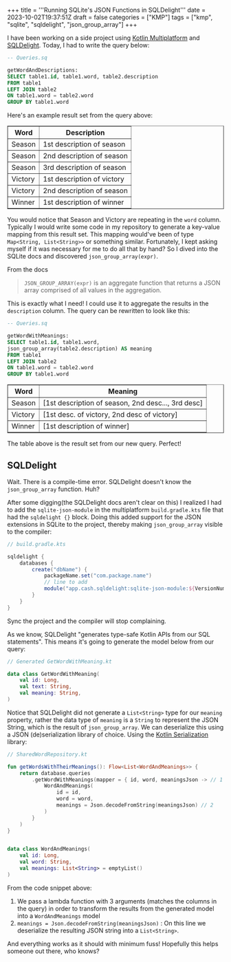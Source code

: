 +++
title = '''Running SQLite's JSON Functions in SQLDelight'''
date = 2023-10-02T19:37:51Z
draft = false
categories = ["KMP"]
tags = ["kmp", "sqlite", "sqldelight", "json_group_array"]
+++

I have been working on a side project using [Kotlin Multiplatform](https://kotlinlang.org/lp/multiplatform/) and [SQLDelight](https://cashapp.github.io/sqldelight/2.0.0/). Today, I had to write the query below: 

```sql
-- Queries.sq

getWordAndDescriptions:
SELECT table1.id, table1.word, table2.description
FROM table1 
LEFT JOIN table2
ON table1.word = table2.word
GROUP BY table1.word
```

Here's an example result set from the query above: 
<div>
<table border="1" class="dataframe">
  <thead>
    <tr style="text-align: center;">
      <th>Word</th>
      <th>Description</th>
    </tr>
  </thead>
  <tbody>
    <tr>
      <td>Season</td>
      <td>1st description of season</td>
    </tr>
        <tr>
      <td>Season</td>
      <td>2nd description of season</td>
    </tr>
        <tr>
      <td>Season</td>
      <td>3rd description of season</td>
    </tr>
        <tr>
      <td>Victory</td>
      <td>1st description of victory</td>
    </tr>
        <tr>
      <td>Victory</td>
      <td>2nd description of season</td>
    </tr>
        <tr>
      <td>Winner</td>
      <td>1st description of winner</td>
    </tr>
  </tbody>
</table>
</div>

You would notice that Season and Victory are repeating in the `word` column. Typically I would write some code in my repository to generate a key-value mapping from this result set. This mapping would've been of type `Map<String, List<String>>` or something similar. Fortunately, I kept asking myself if it was necessary for me to do all that by hand? So I dived into the SQLite docs and discovered `json_group_array(expr)`. 

From the docs
>`JSON_GROUP_ARRAY(expr)` is an aggregate function that returns a JSON array comprised of all values in the aggregation. 

This is exactly what I need! I could use it to aggregate the results in the `description` column. The query can be rewritten to look like this: 
``` sql
-- Queries.sq

getWordWithMeanings:
SELECT table1.id, table1.word,
json_group_array(table2.description) AS meaning
FROM table1 
LEFT JOIN table2
ON table1.word = table2.word
GROUP BY table1.word
```

<div>
<table border="1" class="dataframe">
  <thead>
    <tr style="text-align: center;">
      <th>Word</th>
      <th>Meaning</th>
    </tr>
  </thead>
  <tbody>
    <tr>
      <td>Season</td>
      <td>[1st description of season, 2nd desc..., 3rd desc]</td>
    </tr>
        <tr>
      <td>Victory</td>
      <td>[1st desc. of victory, 2nd desc of victory]</td>
    </tr>
    <tr>
      <td>Winner</td>
      <td>[1st description of winner]</td>
    </tr>
  </tbody>
</table>
</div>

The table above is the result set from our new query. Perfect! 
## SQLDelight
Wait. There is a compile-time error. SQLDelight doesn't know the `json_group_array` function. Huh?

After some digging(the SQLDelight docs aren't clear on this) I realized I had to add the `sqlite-json-module` in the multiplatform `build.gradle.kts` file that had the `sqldelight {}` block. Doing this added support for the JSON extensions in SQLite to the project, thereby making `json_group_array` visible to the compiler: 
``` groovy
// build.gradle.kts

sqldelight {  
    databases {  
        create("dbName") {  
            packageName.set("com.package.name")  
            // line to add
            module("app.cash.sqldelight:sqlite-json-module:${VersionNumber}")   
        }  
    }
}
```
Sync the project and the compiler will stop complaining. 

As we know, SQLDelight "generates type-safe Kotlin APIs from our SQL statements". This means it's going to generate the model below from our query: 
``` kotlin
// Generated GetWordWithMeaning.kt

data class GetWordWithMeaning(  
	val id: Long,  
	val text: String,  
	val meaning: String,  
)
```
Notice that SQLDelight did not generate a `List<String>` type for our `meaning` property, rather the data type of `meaning` is a `String` to represent the JSON String, which is the result of `json_group_array`. We can deserialize this using a JSON (de)serialization library of choice. 
Using the [Kotlin Serialization](https://github.com/Kotlin/kotlinx.serialization) library: 
```kotlin
// SharedWordRepository.kt

fun getWordsWithTheirMeanings(): Flow<List<WordAndMeanings>> { 
	return database.queries
		.getWordWithMeanings(mapper = { id, word, meaningsJson -> // 1
			WordAndMeanings(
				id = id, 
				word = word, 
				meanings = Json.decodeFromString(meaningsJson) // 2
			)
		}
	)
}


data class WordAndMeanings( 
	val id: Long, 
	val word: String, 
	val meanings: List<String> = emptyList()
)
```

From the code snippet above: 
1. We pass a lambda function with 3 arguments (matches the columns in the query) in order to transform the results from the generated model into a `WordAndMeanings` model 
2. `meanings = Json.decodeFromString(meaningsJson)` : On this line we deserialize the resulting JSON string into a `List<String>`. 

And everything works as it should with minimum fuss! Hopefully this helps someone out there, who knows? 